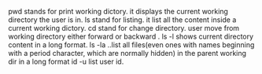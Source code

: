 pwd stands for print working dictory. it displays the current working directory the user is in.
ls stand for listing. it list all the content inside a current working dictory.
cd stand for change directory. user move from working directory either forward or backward .
ls -l shows current directory content in a long format.
ls -la ..list all files(even ones with names beginning with a period character, which are normally hidden) in the parent working dir in a long format
id -u list user id.
